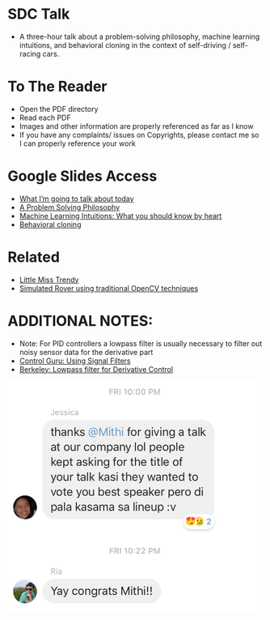 # SDC Talk
- A three-hour talk about a problem-solving philosophy, machine learning intuitions, and behavioral cloning in the context of self-driving / self-racing cars.

# To The Reader
- Open the PDF directory
- Read each PDF 
- Images and other information are properly referenced as far as I know
- If you have any complaints/ issues on Copyrights, please contact me so I can properly reference your work

# Google Slides Access
- [What I’m going to talk about today](https://docs.google.com/presentation/d/1AFEenZrhNXDocOTREZ2Agl_AIHFy1jCZYZZKruV7kvU/edit?usp=sharing)
- [A Problem Solving Philosophy](https://docs.google.com/presentation/d/17j62sY2bl-Xn0i7FbsyLoi2B2G10vIRaDAYhW-z89IE/edit?usp=sharing)
- [Machine Learning Intuitions: What you should know by heart](https://docs.google.com/presentation/d/1k5E_dpSk3PzaO-HvwMeOy-UIGHSsVCsVcPXoDzdVa1o/edit?usp=sharing)
- [Behavioral cloning](https://docs.google.com/presentation/d/17j62sY2bl-Xn0i7FbsyLoi2B2G10vIRaDAYhW-z89IE/edit?usp=sharing)

# Related
- [Little Miss Trendy](https://github.com/mithi/little-miss-trendy/)
- [Simulated Rover using traditional OpenCV techniques](https://github.com/mithi/some-udacity-projects/tree/some-udacity-projects/rover)


# ADDITIONAL NOTES:
- Note: For PID controllers a lowpass filter is usually necessary to filter out noisy sensor data for the derivative part
- [Control Guru: Using Signal Filters](https://controlguru.com/using-signal-filters-in-our-pid-loop/)
- [Berkeley: Lowpass filter for Derivative Control](https://ptolemy.berkeley.edu/projects/chess/tbd/wiki/C-code/LowPassFilterForDerivativeControl)

![Feedback](./img.jpg)
